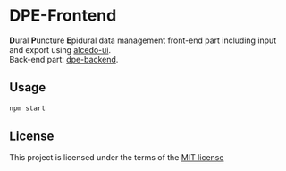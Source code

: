 # DPE-Frontend

**D**ural **P**uncture **E**pidural data management front-end part including input and export using [alcedo-ui][alcedo-ui-url].  
Back-end part: [dpe-backend][dpe-back-end-url].

[alcedo-ui-url]: https://github.com/alcedo-ui/alcedo-ui
[dpe-back-end-url]: https://github.com/fatalxiao/dpe-backend

## Usage

```bash
npm start
```

## License

This project is licensed under the terms of the
[MIT license](https://github.com/fatalxiao/dpe-frontend/blob/master/LICENSE)